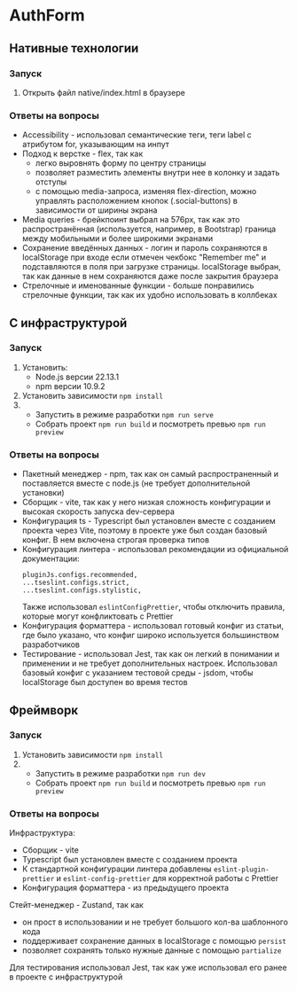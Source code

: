 # AuthForm

## Нативные технологии

### Запуск
1. Открыть файл native/index.html в браузере

### Ответы на вопросы
* Accessibility - использовал семантические теги, теги label с атрибутом for, указывающим на инпут
* Подход к верстке - flex, так как
  * легко выровнять форму по центру страницы
  * позволяет разместить элементы внутри нее в колонку и задать отступы
  * с помощью media-запроса, изменяя flex-direction, можно управлять расположением кнопок (.social-buttons) в зависимости от ширины экрана
* Media queries - брейкпоинт выбрал на 576px, так как это распространённая (используется, например, в Bootstrap) граница между мобильными и более широкими экранами
* Сохранение введённых данных - логин и пароль сохраняются в localStorage при входе если отмечен чекбокс "Remember me" и подставляются в поля при загрузке страницы. localStorage выбран, так как данные в нем сохраняются даже после закрытия браузера
* Стрелочные и именованные функции - больше понравились стрелочные функции, так как их удобно использовать в коллбеках


## С инфраструктурой

### Запуск

1. Установить:
   * Node.js версии 22.13.1
   * npm версии 10.9.2
2. Установить зависимости ```npm install```
3. * Запустить в режиме разработки ```npm run serve```
   * Собрать проект ```npm run build``` и посмотреть превью ```npm run preview```

### Ответы на вопросы
* Пакетный менеджер - npm, так как он самый распространенный и поставляется вместе с node.js (не требует дополнительной установки)
* Сборщик - vite, так как у него низкая сложность конфигурации и высокая скорость запуска dev-сервера
* Конфигурация ts - Typescript был установлен вместе с созданием проекта через Vite, поэтому в проекте уже был создан базовый конфиг. В нем включена строгая проверка типов
* Конфигурация линтера - использовал рекомендации из официальной документации:
    ```
    pluginJs.configs.recommended,
    ...tseslint.configs.strict,
    ...tseslint.configs.stylistic,
    ```
  Также использовал ```eslintConfigPrettier```, чтобы отключить правила, которые могут конфликтовать с Prettier
* Конфигурация форматтера - использовал готовый конфиг из статьи, где было указано, что конфиг широко используется большинством разработчиков
* Тестирование - использовал Jest, так как он легкий в понимании и применении и не требует дополнительных настроек. Использовал базовый конфиг с указанием тестовой среды - jsdom, чтобы localStorage был доступен во время тестов


## Фреймворк

### Запуск

1. Установить зависимости ```npm install```
2. * Запустить в режиме разработки ```npm run dev```
   * Собрать проект ```npm run build``` и посмотреть превью ```npm run preview```

### Ответы на вопросы
Инфраструктура:
* Сборщик - vite
* Typescript был установлен вместе с созданием проекта
* К стандартной конфигурации линтера добавлены ```eslint-plugin-prettier``` и ```eslint-config-prettier``` для корректной работы с Prettier
* Конфигурация форматтера - из предыдущего проекта

Стейт-менеджер - Zustand, так как
* он прост в использовании и не требует большого кол-ва шаблонного кода
* поддерживает сохранение данных в localStorage с помощью ```persist```
* позволяет сохранять только нужные данные с помощью ```partialize```

Для тестирования использовал Jest, так как уже использовал его ранее в проекте с инфраструктурой